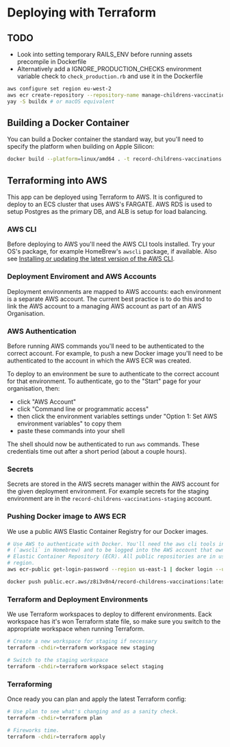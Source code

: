 # Deploying with Terraform

## TODO

- Look into setting temporary RAILS_ENV before running assets precompile in
  Dockerfile
- Alternatively add a IGNORE_PRODUCTION_CHECKS environment variable check to
  `check_production.rb` and use it in the Dockerfile

```sh
aws configure set region eu-west-2
aws ecr create-repository --repository-name manage-childrens-vaccinations
yay -S buildx # or macOS equivalent
```

## Building a Docker Container

You can build a Docker container the standard way, but you'll need to specify
the platform when building on Apple Silicon:

```sh
docker build --platform=linux/amd64 . -t record-childrens-vaccinations:latest
```

## Terraforming into AWS

This app can be deployed using Terraform to AWS. It is configured to deploy to
an ECS cluster that uses AWS's FARGATE. AWS RDS is used to setup Postgres as the
primary DB, and ALB is setup for load balancing.

### AWS CLI

Before deploying to AWS you'll need the AWS CLI tools installed. Try your OS's
package, for example HomeBrew's `awscli` package, if available. Also see
[Installing or updating the latest version of the AWS
CLI](https://docs.aws.amazon.com/cli/latest/userguide/getting-started-install.html).

### Deployment Enviroment and AWS Accounts

Deployment environments are mapped to AWS accounts: each environment is a
separate AWS account. The current best practice is to do this and to link the
AWS account to a managing AWS account as part of an AWS Organisation.

### AWS Authentication

Before running AWS commands you'll need to be authenticated to the correct
account. For example, to push a new Docker image you'll need to be authenticated
to the account in which the AWS ECR was created.

To deploy to an environment be sure to authenticate to the correct account for
that environment. To authenticate, go to the "Start" page for your organisation,
then:

- click "AWS Account"
- click "Command line or programmatic access"
- then click the environment variables settings under "Option 1: Set AWS
  environment variables" to copy them
- paste these commands into your shell

The shell should now be authenticated to run `aws` commands. These credentials
time out after a short period (about a couple hours).

### Secrets

Secrets are stored in the AWS secrets manager within the AWS account for the
given deployment environment. For example secrets for the staging environment
are in the `record-childrens-vaccinations-staging` account.

### Pushing Docker image to AWS ECR

We use a public AWS Elastic Container Registry for our Docker images.

```sh
# Use AWS to authenticate with Docker. You'll need the aws cli tools installed
# (`awscli` in Homebrew) and to be logged into the AWS account that owns the
# Elastic Container Repository (ECR). All public repositories are in us-east-1
# region.
aws ecr-public get-login-password --region us-east-1 | docker login --username AWS --password-stdin public.ecr.aws/z8i3v8n4

docker push public.ecr.aws/z8i3v8n4/record-childrens-vaccinations:latest
```

### Terraform and Deployment Environments

We use Terraform workspaces to deploy to different environments. Eack workspace
has it's won Terraform state file, so make sure you switch to the appropriate
workspace when running Terraform.

```sh
# Create a new workspace for staging if necessary
terraform -chdir=terraform workspace new staging

# Switch to the staging workspace
terraform -chdir=terraform workspace select staging
```

### Terraforming

Once ready you can plan and apply the latest Terraform config:

```sh
# Use plan to see what's changing and as a sanity check.
terraform -chdir=terraform plan

# Fireworks time.
terraform -chdir=terraform apply
```
